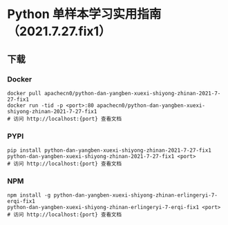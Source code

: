 # Python 单样本学习实用指南（2021.7.27.fix1）

## 下载

### Docker

```
docker pull apachecn0/python-dan-yangben-xuexi-shiyong-zhinan-2021-7-27-fix1
docker run -tid -p <port>:80 apachecn0/python-dan-yangben-xuexi-shiyong-zhinan-2021-7-27-fix1
# 访问 http://localhost:{port} 查看文档
```

### PYPI

```
pip install python-dan-yangben-xuexi-shiyong-zhinan-2021-7-27-fix1
python-dan-yangben-xuexi-shiyong-zhinan-2021-7-27-fix1 <port>
# 访问 http://localhost:{port} 查看文档
```

### NPM

```
npm install -g python-dan-yangben-xuexi-shiyong-zhinan-erlingeryi-7-erqi-fix1
python-dan-yangben-xuexi-shiyong-zhinan-erlingeryi-7-erqi-fix1 <port>
# 访问 http://localhost:{port} 查看文档
```